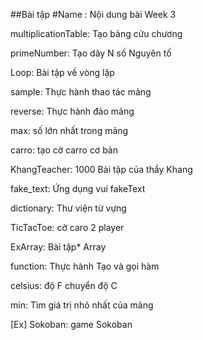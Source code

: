 ##Bài tập
#Name : Nội dung bài Week 3

multiplicationTable: Tạo bảng cửu chương

primeNumber: Tạo dãy N số Nguyên tố

Loop: Bài tập về vòng lặp

sample: Thực hành thao tác mảng

reverse: Thực hành đảo mảng

max: số lớn nhất trong mảng

carro: tạo cờ carro cơ bản

KhangTeacher: 1000 Bài tập của thầy Khang

fake_text: Ứng dụng vui fakeText

dictionary: Thư viện từ vựng

TicTacToe: cờ caro 2 player

ExArray: Bài tập* Array

function: Thực hành Tạo và gọi hàm

celsius: độ F chuyển độ C

min: Tìm giá trị nhỏ nhất của mảng

[Ex] Sokoban: game Sokoban 